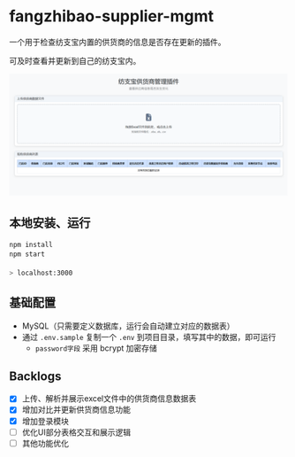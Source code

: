 # fangzhibao-supplier-mgmt

一个用于检查纺支宝内置的供货商的信息是否存在更新的插件。

可及时查看并更新到自己的纺支宝内。

![](screenshot.png)

## 本地安装、运行

```sh
npm install
npm start

> localhost:3000
```

## 基础配置

- MySQL（只需要定义数据库，运行会自动建立对应的数据表）
- 通过 ``` .env.sample ``` 复制一个 ``` .env ``` 到项目目录，填写其中的数据，即可运行
	- ``` password字段 ``` 采用 bcrypt 加密存储

## Backlogs

- [x] 上传、解析并展示excel文件中的供货商信息数据表
- [x] 增加对比并更新供货商信息功能
- [x] 增加登录模块
- [ ] 优化UI部分表格交互和展示逻辑
- [ ] 其他功能优化